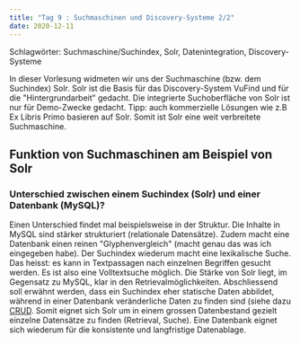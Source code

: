 ```yaml
---
title: "Tag 9 : Suchmaschinen und Discovery-Systeme 2/2"
date: 2020-12-11
---
```


Schlagwörter: Suchmaschine/Suchindex, Solr, Datenintegration, Discovery-Systeme

In dieser Vorlesung widmeten wir uns der Suchmaschine (bzw. dem Suchindex) Solr. Solr ist die Basis für das Discovery-System VuFind und für die "Hintergrundarbeit" gedacht. Die integrierte Suchoberfläche von Solr ist nur für Demo-Zwecke gedacht. Tipp: auch kommerzielle Lösungen wie z.B Ex Libris Primo basieren auf Solr. Somit ist Solr eine weit verbreitete Suchmaschine.

## Funktion von Suchmaschinen am Beispiel von Solr

### Unterschied zwischen einem Suchindex (Solr) und einer Datenbank (MySQL)?
Einen Unterschied findet mal beispielsweise in der Struktur. Die Inhalte in MySQL sind stärker strukturiert (relationale Datensätze). Zudem macht eine Datenbank einen reinen "Glyphenvergleich" (macht genau das was ich eingegeben habe). Der Suchindex wiederum macht eine lexikalische Suche. Das heisst: es kann in Textpassagen nach einzelnen Begriffen gesucht werden. Es ist also eine Volltextsuche möglich. Die Stärke von Solr liegt, im Gegensatz zu MySQL, klar in den Retrievalmöglichkeiten. Abschliessend soll erwähnt werden, dass ein Suchindex eher statische Daten abbildet, während in einer Datenbank veränderliche Daten zu finden sind (siehe dazu [CRUD](https://de.wikipedia.org/wiki/CRUD). Somit eignet sich Solr um in einem grossen Datenbestand gezielt einzelne  Datensätze zu finden (Retrieval, Suche). Eine Datenbank eignet sich wiederum für die konsistente und langfristige Datenablage.



##
